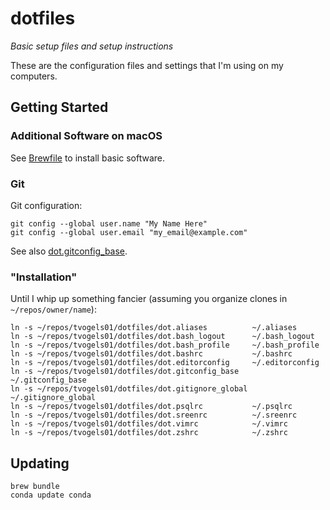# dotfiles

_Basic setup files and setup instructions_

These are the configuration files and settings that I'm using on my computers.

## Getting Started

### Additional Software on macOS

See [Brewfile](./Brewfile) to install basic software.

### Git

Git configuration:
```shell
git config --global user.name "My Name Here"
git config --global user.email "my_email@example.com"
```

See also [dot.gitconfig\_base](./dot.gitconfig_base).

### "Installation"

Until I whip up something fancier (assuming you organize clones in `~/repos/owner/name`):
```shell
ln -s ~/repos/tvogels01/dotfiles/dot.aliases          ~/.aliases
ln -s ~/repos/tvogels01/dotfiles/dot.bash_logout      ~/.bash_logout
ln -s ~/repos/tvogels01/dotfiles/dot.bash_profile     ~/.bash_profile
ln -s ~/repos/tvogels01/dotfiles/dot.bashrc           ~/.bashrc
ln -s ~/repos/tvogels01/dotfiles/dot.editorconfig     ~/.editorconfig
ln -s ~/repos/tvogels01/dotfiles/dot.gitconfig_base   ~/.gitconfig_base
ln -s ~/repos/tvogels01/dotfiles/dot.gitignore_global ~/.gitignore_global
ln -s ~/repos/tvogels01/dotfiles/dot.psqlrc           ~/.psqlrc
ln -s ~/repos/tvogels01/dotfiles/dot.sreenrc          ~/.sreenrc
ln -s ~/repos/tvogels01/dotfiles/dot.vimrc            ~/.vimrc
ln -s ~/repos/tvogels01/dotfiles/dot.zshrc            ~/.zshrc
```

## Updating

```
brew bundle
conda update conda
```
